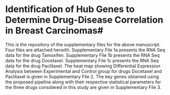 # Identification of Hub Genes to Determine Drug-Disease Correlation in Breast Carcinomas#




This is the repository of the supplementary files for the above manuscript. Four files are attached herwith.
Supplementary File 1a presents the RNA Seq data for the drug Tamoxifen.
Supplementary File 1b presents the RNA Seq data for the drug Docetaxel.
Supplementary File 1c presents the RNA Seq data for the drug Paclitaxel.
The heat map showing Differential Expression Analysis between Experimental and Control group for drugs Docetaxel and Paclitaxel is given in Supplementary File 2.
The key genes obtained using the proposed pipeline along with their respective statistical parameters for the three drugs considered in this study are given in Supplementary File 3.
